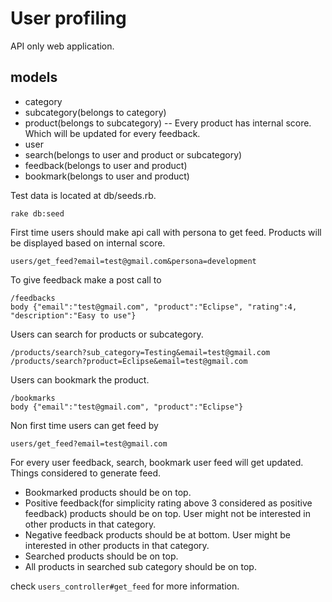 # User profiling
API only web application.

## models
* category
* subcategory(belongs to category)
* product(belongs to subcategory) -- Every product has internal score. Which will be updated for every feedback.
* user
* search(belongs to user and product or subcategory)
* feedback(belongs to user and product)
* bookmark(belongs to user and product)

Test data is located at db/seeds.rb.
```
rake db:seed
```
First time users should make api call with persona to get feed. Products will be displayed based on internal score.
``` 
users/get_feed?email=test@gmail.com&persona=development
```
To give feedback make a post call to
``` 
/feedbacks
body {"email":"test@gmail.com", "product":"Eclipse", "rating":4, "description":"Easy to use"}
```
Users can search for products or subcategory. 
```
/products/search?sub_category=Testing&email=test@gmail.com
/products/search?product=Eclipse&email=test@gmail.com
```
Users can bookmark the product.
```
/bookmarks
body {"email":"test@gmail.com", "product":"Eclipse"}
```
Non first time users can get feed by 
``` 
users/get_feed?email=test@gmail.com
```
For every user feedback, search, bookmark user feed will get updated.
Things considered to generate feed.
* Bookmarked products should be on top.
* Positive feedback(for simplicity rating above 3 considered as positive feedback) products should be on top. User might not be interested in other products in that category.
* Negative feedback products should be at bottom. User might be interested in other products in that category.
* Searched products should be on top.
* All products in searched sub category should be on top.

check ``` users_controller#get_feed ``` for more information.
